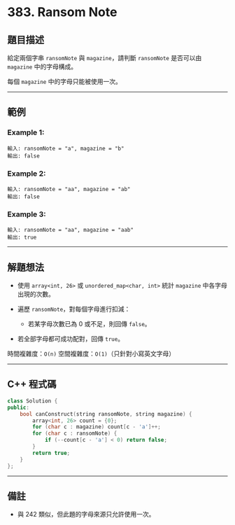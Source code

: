 # 383. Ransom Note

## 題目描述

給定兩個字串 `ransomNote` 與 `magazine`，請判斷 `ransomNote` 是否可以由 `magazine` 中的字母構成。

每個 `magazine` 中的字母只能被使用一次。

---

## 範例

### Example 1:

```
輸入: ransomNote = "a", magazine = "b"
輸出: false
```

### Example 2:

```
輸入: ransomNote = "aa", magazine = "ab"
輸出: false
```

### Example 3:

```
輸入: ransomNote = "aa", magazine = "aab"
輸出: true
```

---

## 解題想法

* 使用 `array<int, 26>` 或 `unordered_map<char, int>` 統計 `magazine` 中各字母出現的次數。
* 遍歷 `ransomNote`，對每個字母進行扣減：

  * 若某字母次數已為 0 或不足，則回傳 `false`。
* 若全部字母都可成功配對，回傳 `true`。

時間複雜度：`O(n)`
空間複雜度：`O(1)`（只針對小寫英文字母）

---

## C++ 程式碼

```cpp
class Solution {
public:
    bool canConstruct(string ransomNote, string magazine) {
        array<int, 26> count = {0};
        for (char c : magazine) count[c - 'a']++;
        for (char c : ransomNote) {
            if (--count[c - 'a'] < 0) return false;
        }
        return true;
    }
};
```

---

## 備註

* 與 242 類似，但此題的字母來源只允許使用一次。
